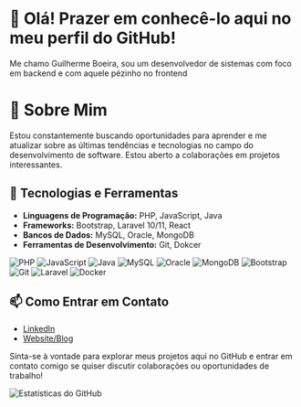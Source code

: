 # 👋 Olá! Prazer em conhecê-lo aqui no meu perfil do GitHub!

Me chamo Guilherme Boeira, sou um desenvolvedor de sistemas com foco em backend e com aquele pézinho no frontend

# 🌱 Sobre Mim

Estou constantemente buscando oportunidades para aprender e me atualizar sobre as últimas tendências e tecnologias no campo do desenvolvimento de software. Estou aberto a colaborações em projetos interessantes.


## 🚀 Tecnologias e Ferramentas

- **Linguagens de Programação:** PHP, JavaScript, Java                                                                                        
- **Frameworks:** Bootstrap, Laravel 10/11, React
- **Bancos de Dados:** MySQL, Oracle, MongoDB
- **Ferramentas de Desenvolvimento:** Git, Dokcer

![PHP](https://img.shields.io/badge/PHP-777BB4?style=for-the-badge&logo=php&logoColor=white)
![JavaScript](https://img.shields.io/badge/JavaScript-F7DF1E?style=for-the-badge&logo=javascript&logoColor=black)
![Java](https://img.shields.io/badge/Java-007396?style=for-the-badge&logo=java&logoColor=white)
![MySQL](https://img.shields.io/badge/MySQL-4479A1?style=for-the-badge&logo=mysql&logoColor=white)
![Oracle](https://img.shields.io/badge/Oracle-F80000?style=for-the-badge&logo=oracle&logoColor=white)
![MongoDB](https://img.shields.io/badge/MongoDB-47A248?style=for-the-badge&logo=mongodb&logoColor=white)
![Bootstrap](https://img.shields.io/badge/Bootstrap-563D7C?style=for-the-badge&logo=bootstrap&logoColor=white)
![Git](https://img.shields.io/badge/Git-F05032?style=for-the-badge&logo=git&logoColor=white)
![Laravel](https://img.shields.io/badge/laravel-laravel?style=for-the-badge&logo=laravel&logoColor=orange)
![Docker](https://img.shields.io/badge/docker-docker?style=for-the-badge&logo=docker&logoColor=blue)


## 📫 Como Entrar em Contato

- [LinkedIn](https://www.linkedin.com/in/guilherme-boeira-damasio/)
- [Website/Blog](https://mgtechbr.com)

Sinta-se à vontade para explorar meus projetos aqui no GitHub e entrar em contato comigo se quiser discutir colaborações ou oportunidades de trabalho!

![Estatísticas do GitHub](https://github-readme-stats.vercel.app/api?username=guilherme-b-damasio&show_icons=true&count_private=true&include_all_commits=true&hide_border=true&title_color=00ff00&icon_color=2f80ed&show_owner=true&bg_color=0d1117&text_color=ffffff&cache_seconds=600&refresh=20230422)










